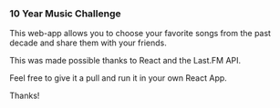 ### 10 Year Music Challenge

This web-app allows you to choose your favorite songs from the past decade and share them with your friends.

This was made possible thanks to React and the Last.FM API.

Feel free to give it a pull and run it in your own React App.

Thanks!